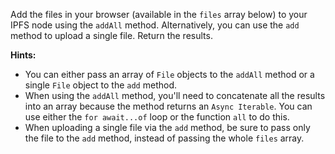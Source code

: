 Add the files in your browser (available in the `files` array below) to your IPFS node using the `addAll` method. Alternatively, you can use the `add` method to upload a single file. Return the results.

**Hints:**
- You can either pass an array of `File` objects to the `addAll` method or a single `File` object to the `add` method.
- When using the `addAll` method, you'll need to concatenate all the results into an array because the method returns an `Async Iterable`. You can use either the `for await...of` loop or the function `all` to do this.
- When uploading a single file via the `add` method, be sure to pass only the file to the `add` method, instead of passing the whole `files` array.
